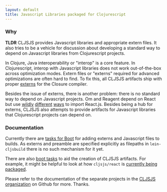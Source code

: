 ```yaml
---
layout: default
title: Javascript Libraries packaged for Clojurescript
---
```


<!-- <h1>This site is Work in Progress and some information here might not -->
<!--   be correct at all</h1> -->
<!-- <p>CLJSJS aims to provide an easy way for Clojurescript developers -->
<!-- to depend on Javascript libraries. It makes this possible by providing -->
<!-- tooling to package them and use them in your project.</p> -->

### Why

<p class="tldr"><strong>TLDR</strong> CLJSJS provides Javascript libraries and appropriate extern files.
It also tries to be a vehicle for discussion about developing a standard way to
depend on Javascript libraries from Clojurescript projects.</p>

In Clojure, Java interoperability or "interop" is a core feature. In
Clojurescript, interop with Javascript libraries does not work
out-of-the-box across optimization modes. Extern files or "externs" required for
advanced optimizations are often hard to find. To fix this, all CLJSJS
artifacts ship with proper [externs] for the Closure compiler.

Besides the issue of externs, there is another problem: there
is no standard way to depend on Javascript projects. Om and Reagent
depend on React but use [wildly][reagent-template]
[different][chestnut-devmode] [ways][mies-om-template] to import
React.js.  Besides being a hub for externs, CLJSJS also attempts
to provide artifacts for Javascript libraries that Clojurescript
projects can depend on.

### Documentation

Currently there are [tasks for Boot][boot-cljsjs] for adding externs and Javascript
files to builds. As externs and preamble are specified explicitly
as filepaths in `lein-cljsbuild` there is no such mechanism for it yet.

There are also [boot tasks][boot-cljsjs-package] to aid the creation of CLJSJS
artifacts. For example, it might be helpful to look at how `cljsjs/react`
is [currently being packaged][react-build].

Please refer to the documentation of the separate projects in the
[CLJSJS organization][cljsjs-org] on Github for more. Thanks.

[externs]: https://developers.google.com/closure/compiler/docs/api-tutorial3
[reagent-template]: https://github.com/reagent-project/reagent-template/blob/master/src/leiningen/new/reagent/resources/templates/index.html#L11-L19
[chestnut-devmode]: https://github.com/plexus/chestnut/blob/ae3140e76a145aa2275cc9b056d8dbc0a738794c/src/leiningen/new/chestnut/src/clj/chestnut/dev.clj#L10-L15
[mies-om-template]: https://github.com/swannodette/mies-om/blob/master/src/leiningen/new/mies_om/index.html#L4-L7
[boot-cljsjs]: https://github.com/cljsjs/boot-cljsjs
[boot-cljsjs-package]: https://github.com/cljsjs/boot-cljsjs/blob/master/src/cljsjs/packaging.clj
[react-build]: https://github.com/cljsjs/packages/blob/master/react/build.boot
[cljsjs-org]: https://github.com/cljsjs
